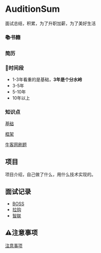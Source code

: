 # AuditionSum
面试总结，积累，为了升职加薪，为了美好生活

### :books:书籍

### 简历

### :date:时间段
- 1-3年看重的是基础，**3年是个分水岭**
- 3-5年
- 5-10年
- 10年以上

### 知识点

[基础](https://github.com/helloGitHubQ/AuditionSum/blob/master/docs/base/base.md)

[框架](https://github.com/helloGitHubQ/AuditionSum/blob/master/docs/base/spring.md)

[牛客网刷题](https://github.com/helloGitHubQ/AuditionSum/blob/master/docs/base/nowcoder.md)

## 项目
项目介绍，自己做了什么，用什么技术实现的。

## 面试记录

- [BOSS](https://github.com/helloGitHubQ/AuditionSum/blob/master/docs/notes/BOSS.md)
- [拉钩](https://github.com/helloGitHubQ/AuditionSum/blob/master/docs/notes/lagou.md)
- [智联](https://github.com/helloGitHubQ/AuditionSum/blob/master/docs/notes/zhilian.md)

## :warning:注意事项

[注意事项](https://github.com/helloGitHubQ/AuditionSum/blob/master/docs/base/precautions.md)